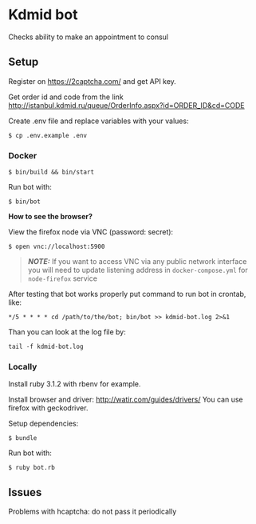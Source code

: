 # Kdmid bot

Checks ability to make an appointment to consul

## Setup

Register on https://2captcha.com/ and get API key.

Get order id and code from the link http://istanbul.kdmid.ru/queue/OrderInfo.aspx?id=ORDER_ID&cd=CODE

Create .env file and replace variables with your values:

    $ cp .env.example .env

### Docker

    $ bin/build && bin/start

Run bot with:

    $ bin/bot

**How to see the browser?**

View the firefox node via VNC (password: secret):

    $ open vnc://localhost:5900

> **_NOTE:_**  If you want to access VNC via any public network interface you will need to update listening address in `docker-compose.yml` for `node-firefox` service

After testing that bot works properly put command to run bot in crontab, like:

    */5 * * * * cd /path/to/the/bot; bin/bot >> kdmid-bot.log 2>&1

Than you can look at the log file by:

    tail -f kdmid-bot.log

### Locally

Install ruby 3.1.2 with rbenv for example.

Install browser and driver: http://watir.com/guides/drivers/
You can use firefox with geckodriver.

Setup dependencies:

    $ bundle

Run bot with:

    $ ruby bot.rb

## Issues

Problems with hcaptcha: do not pass it periodically

